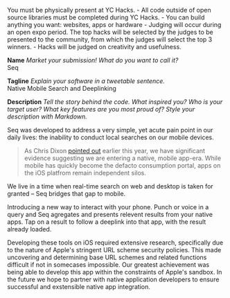 You must be physically present at YC Hacks. - All code outside of open source libraries must be completed during YC Hacks. - You can build anything you want: websites, apps or hardware - Judging will occur during an open expo period. The top hacks will be selected by the judges to be presented to the community, from which the judges will select the top 3 winners. - Hacks will be judged on creativity and usefulness.

**Name** *Market your submission! What do you want to call it?*  
Seq

**Tagline** *Explain your software in a tweetable sentence.*  
Native Mobile Search and Deeplinking

**Description** *Tell the story behind the code. What inspired you? Who is your target user? What key features are you most proud of? Style your description with Markdown.*  

Seq was developed to address a very simple, yet acute pain point in our daily lives: the inability to conduct local searches on our mobile devices.

> As Chris Dixon [pointed out](http://cdixon.org/2014/04/07/the-decline-of-the-mobile-web/) earlier this year, we have significant evidence suggesting we are entering a native, mobile app-era. While mobile has quickly become the defacto consumption portal, apps on the iOS platfrom remain independent silos.

We live in a time when real-time search on web and desktop is taken for granted – Seq bridges that gap to mobile. 

Introducing a new way to interact with your phone. Punch or voice in a query and Seq agregates and presents relevent results from your native apps. Tap on a result to follow a deeplink into that app, with the result already loaded.

Developing these tools on iOS required extensive research, specifically due to the nature of Apple's stringent URL scheme security policies. This made uncovering and determining base URL schemes and related functions difficult if not in somecases impossible. Our greatest achievement was being able to develop this app within the constraints of Apple's sandbox. In the future we hope to partner with native application developers to ensure successful and exstensible native app integration.